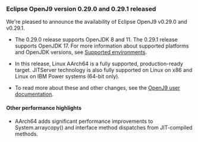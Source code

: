 <!--
Copyright (c) 2017, 2022 IBM Corp. and others

This program and the accompanying materials are made available under
the terms of the Eclipse Public License 2.0 which accompanies this
distribution and is available at https://www.eclipse.org/legal/epl-2.0/
or the Apache License, Version 2.0 which accompanies this distribution and
is available at https://www.apache.org/licenses/LICENSE-2.0.

This Source Code may also be made available under the following
Secondary Licenses when the conditions for such availability set
forth in the Eclipse Public License, v. 2.0 are satisfied: GNU
General Public License, version 2 with the GNU Classpath
Exception [1] and GNU General Public License, version 2 with the
OpenJDK Assembly Exception [2].

[1] https://www.gnu.org/software/classpath/license.html
[2] http://openjdk.java.net/legal/assembly-exception.html

SPDX-License-Identifier: EPL-2.0 OR Apache-2.0 OR GPL-2.0 WITH Classpath-exception-2.0 OR LicenseRef-GPL-2.0 WITH Assembly-exception

The project website pages cannot be redistributed
-->

### Eclipse OpenJ9 version 0.29.0 and 0.29.1 released

We're pleased to announce the availability of Eclipse OpenJ9 v0.29.0 and v0.29.1.

- The 0.29.0 release supports OpenJDK 8 and 11. The 0.29.1 release supports OpenJDK 17. For more information about supported platforms and OpenJDK versions, see [Supported environments](https://www.eclipse.org/openj9/docs/openj9_support/).

- In this release, Linux AArch64 is a fully supported, production-ready target. JITServer technology is also fully supported on Linux on x86 and Linux on IBM Power systems (64-bit only).

- To read more about these and other changes, see the [OpenJ9 user documentation](docs/openj9_releases/).

#### Other performance highlights ####

- AArch64 adds significant performance improvements to System.arraycopy() and interface method dispatches from JIT-compiled methods.